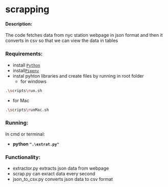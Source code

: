 # scrapping
#### Description:
The code fetches data from nyc station webpage in json format and then it 
converts in csv so that we can view the data in tables 

### Requirements:
* install [`Python`](https://www.python.org/downloads/)  
* install[`Pipenv`](https://pypi.org/project/pipenv/)
* instal pyhton libraries and create files by running in root folder
  - for windows
```bash 
.\scripts\run.sh 
```
  - for Mac
 ```bash 
.\scripts\runMac.sh 
```

### Running:
In cmd or terminal:
* **python `".\extrat.py"`**

### Functionality:
* extractor.py extracts json data from webpage
* scrap.py can exract data every second 
* json_to_csv.py converts json data to csv format 

